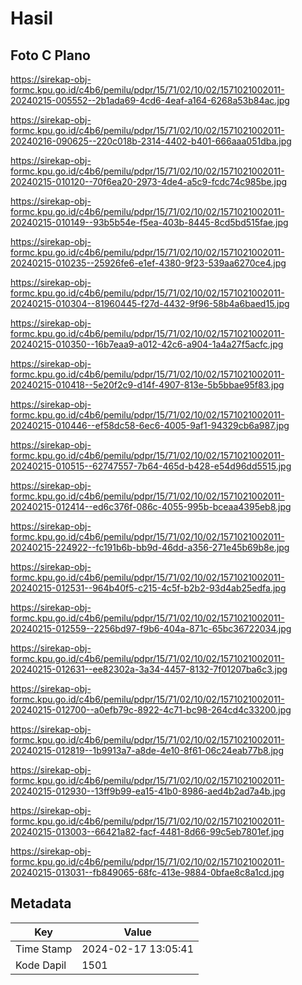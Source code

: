 # Hasil

## Foto C Plano

https://sirekap-obj-formc.kpu.go.id/c4b6/pemilu/pdpr/15/71/02/10/02/1571021002011-20240215-005552--2b1ada69-4cd6-4eaf-a164-6268a53b84ac.jpg

https://sirekap-obj-formc.kpu.go.id/c4b6/pemilu/pdpr/15/71/02/10/02/1571021002011-20240216-090625--220c018b-2314-4402-b401-666aaa051dba.jpg

https://sirekap-obj-formc.kpu.go.id/c4b6/pemilu/pdpr/15/71/02/10/02/1571021002011-20240215-010120--70f6ea20-2973-4de4-a5c9-fcdc74c985be.jpg

https://sirekap-obj-formc.kpu.go.id/c4b6/pemilu/pdpr/15/71/02/10/02/1571021002011-20240215-010149--93b5b54e-f5ea-403b-8445-8cd5bd515fae.jpg

https://sirekap-obj-formc.kpu.go.id/c4b6/pemilu/pdpr/15/71/02/10/02/1571021002011-20240215-010235--25926fe6-e1ef-4380-9f23-539aa6270ce4.jpg

https://sirekap-obj-formc.kpu.go.id/c4b6/pemilu/pdpr/15/71/02/10/02/1571021002011-20240215-010304--81960445-f27d-4432-9f96-58b4a6baed15.jpg

https://sirekap-obj-formc.kpu.go.id/c4b6/pemilu/pdpr/15/71/02/10/02/1571021002011-20240215-010350--16b7eaa9-a012-42c6-a904-1a4a27f5acfc.jpg

https://sirekap-obj-formc.kpu.go.id/c4b6/pemilu/pdpr/15/71/02/10/02/1571021002011-20240215-010418--5e20f2c9-d14f-4907-813e-5b5bbae95f83.jpg

https://sirekap-obj-formc.kpu.go.id/c4b6/pemilu/pdpr/15/71/02/10/02/1571021002011-20240215-010446--ef58dc58-6ec6-4005-9af1-94329cb6a987.jpg

https://sirekap-obj-formc.kpu.go.id/c4b6/pemilu/pdpr/15/71/02/10/02/1571021002011-20240215-010515--62747557-7b64-465d-b428-e54d96dd5515.jpg

https://sirekap-obj-formc.kpu.go.id/c4b6/pemilu/pdpr/15/71/02/10/02/1571021002011-20240215-012414--ed6c376f-086c-4055-995b-bceaa4395eb8.jpg

https://sirekap-obj-formc.kpu.go.id/c4b6/pemilu/pdpr/15/71/02/10/02/1571021002011-20240215-224922--fc191b6b-bb9d-46dd-a356-271e45b69b8e.jpg

https://sirekap-obj-formc.kpu.go.id/c4b6/pemilu/pdpr/15/71/02/10/02/1571021002011-20240215-012531--964b40f5-c215-4c5f-b2b2-93d4ab25edfa.jpg

https://sirekap-obj-formc.kpu.go.id/c4b6/pemilu/pdpr/15/71/02/10/02/1571021002011-20240215-012559--2256bd97-f9b6-404a-871c-65bc36722034.jpg

https://sirekap-obj-formc.kpu.go.id/c4b6/pemilu/pdpr/15/71/02/10/02/1571021002011-20240215-012631--ee82302a-3a34-4457-8132-7f01207ba6c3.jpg

https://sirekap-obj-formc.kpu.go.id/c4b6/pemilu/pdpr/15/71/02/10/02/1571021002011-20240215-012700--a0efb79c-8922-4c71-bc98-264cd4c33200.jpg

https://sirekap-obj-formc.kpu.go.id/c4b6/pemilu/pdpr/15/71/02/10/02/1571021002011-20240215-012819--1b9913a7-a8de-4e10-8f61-06c24eab77b8.jpg

https://sirekap-obj-formc.kpu.go.id/c4b6/pemilu/pdpr/15/71/02/10/02/1571021002011-20240215-012930--13ff9b99-ea15-41b0-8986-aed4b2ad7a4b.jpg

https://sirekap-obj-formc.kpu.go.id/c4b6/pemilu/pdpr/15/71/02/10/02/1571021002011-20240215-013003--66421a82-facf-4481-8d66-99c5eb7801ef.jpg

https://sirekap-obj-formc.kpu.go.id/c4b6/pemilu/pdpr/15/71/02/10/02/1571021002011-20240215-013031--fb849065-68fc-413e-9884-0bfae8c8a1cd.jpg


## Metadata

| Key        | Value               |
| ---------- | ------------------- |
| Time Stamp | 2024-02-17 13:05:41 |
| Kode Dapil | 1501                |



